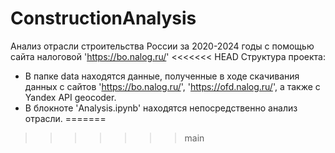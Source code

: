 # ConstructionAnalysis
Анализ отрасли строительства России за 2020-2024 годы c помощью сайта налоговой 'https://bo.nalog.ru/'
<<<<<<< HEAD
Структура проекта:
- В папке data находятся данные, полученные в ходе скачивания данных с сайтов 'https://bo.nalog.ru/', 'https://ofd.nalog.ru/', а также 
с Yandex API geocoder.
- В блокноте 'Analysis.ipynb' находятся непосредственно анализ отрасли.
=======
>>>>>>> main
